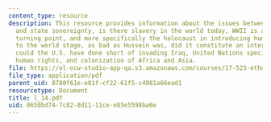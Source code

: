 ```yaml
---
content_type: resource
description: This resource provides information about the issues between intervention
  and state sovereignty, is there slavery in the world today, WWII is an important
  turning point, and more specifically the holocaust in introducing human rights on
  to the world stage, as bad as Hussein was, did it constitute an intervention, what
  could the U.S. have done short of invading Iraq, United Nations specifically outlines
  human rights, and colonization of Africa and Asia.
file: https://ol-ocw-studio-app-qa.s3.amazonaws.com/courses/17-523-ethnicity-and-race-in-world-politics-fall-2005/0650bd747c828d1111cee85e5598ba6e_l_14.pdf
file_type: application/pdf
parent_uid: 8780f61e-e01f-cf22-61f5-c4981a66ead1
resourcetype: Document
title: l_14.pdf
uid: 0650bd74-7c82-8d11-11ce-e85e5598ba6e
---
```


